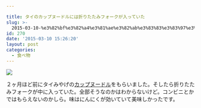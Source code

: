 ```yaml
---

title: タイのカップヌードルには折りたたみフォークが入っていた
slug: >-
  2015-03-10-%e3%82%bf%e3%82%a4%e3%81%ae%e3%82%ab%e3%83%83%e3%83%97%e3%83%8c%e3%83%bc%e3%83%89%e3%83%ab%e3%81%ab%e3%81%af%e6%8a%98%e3
id: 270
date: '2015-03-10 15:26:20'
layout: post
categories:
  - 食べ物
---
```


![](https://cdn-ak.f.st-hatena.com/images/fotolife/p/peipeipe/20190630/20190630165913.jpg)

２ヶ月ほど前にタイみやげの[カップヌードル](http://d.hatena.ne.jp/keyword/%A5%AB%A5%C3%A5%D7%A5%CC%A1%BC%A5%C9%A5%EB)をもらいました。そしたら折りたたみフォークが中に入っていた。全部そうなのかはわからないけど。コンビニとかではもらえないのかしら。味はにんにくが効いていて美味しかったです。